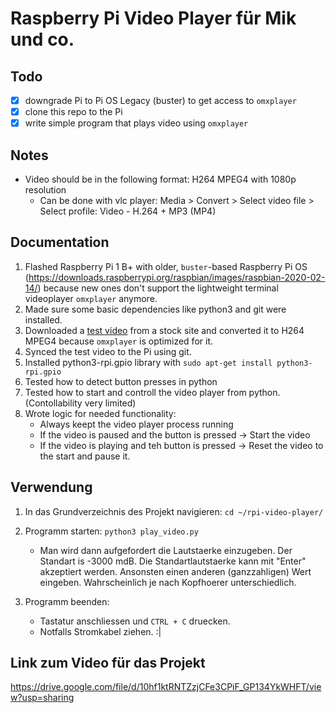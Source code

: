# Raspberry Pi Video Player für Mik und co.
## Todo
- [x] downgrade Pi to Pi OS Legacy (buster) to get access to `omxplayer`
- [x] clone this repo to the Pi
- [x] write simple program that plays video using `omxplayer`

## Notes
- Video should be in the following format: H264 MPEG4 with 1080p resolution
  - Can be done with vlc player: Media > Convert > Select video file > Select profile: Video - H.264 + MP3 (MP4)
 
## Documentation
1. Flashed Raspberry Pi 1 B+ with older, `buster`-based Raspberry Pi OS (https://downloads.raspberrypi.org/raspbian/images/raspbian-2020-02-14/) because new ones don't support the lightweight terminal videoplayer `omxplayer` anymore.
2. Made sure some basic dependencies like python3 and git were installed.
3. Downloaded a [test video](test_video_converted.mp4) from a stock site and converted it to H264 MPEG4 because `omxplayer` is optimized for it.
4. Synced the test video to the Pi using git.
5. Installed python3-rpi.gpio library with `sudo apt-get install python3-rpi.gpio`
6. Tested how to detect button presses in python
7. Tested how to start and controll the video player from python. (Contollability very limited)
8. Wrote logic for needed functionality:
    - Always keept the video player process running
    - If the video is paused and the button is pressed -> Start the video
    - If the video is playing and teh button is pressed -> Reset the video to the start and pause it.

## Verwendung
1. In das Grundverzeichnis des Projekt navigieren: `cd ~/rpi-video-player/`
2. Programm starten: `python3 play_video.py`
    - Man wird dann aufgefordert die Lautstaerke einzugeben. Der Standart is -3000 mdB. Die Standartlautstaerke kann mit "Enter" akzeptiert werden. Ansonsten einen anderen (ganzzahligen) Wert eingeben. Wahrscheinlich je nach Kopfhoerer unterschiedlich.

3. Programm beenden: 
    - Tastatur anschliessen und `CTRL + C` druecken.
    - Notfalls Stromkabel ziehen. :|

## Link zum Video für das Projekt
https://drive.google.com/file/d/10hf1ktRNTZzjCFe3CPiF_GP134YkWHFT/view?usp=sharing
